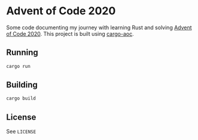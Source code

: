 # Advent of Code 2020

Some code documenting my journey with learning Rust and solving [Advent of Code 2020](https://adventofcode.com/2020). This project is built using [cargo-aoc](https://github.com/gobanos/cargo-aoc).

## Running
```rust
cargo run
```

## Building
```rust
cargo build
```

## License
See ```LICENSE```
